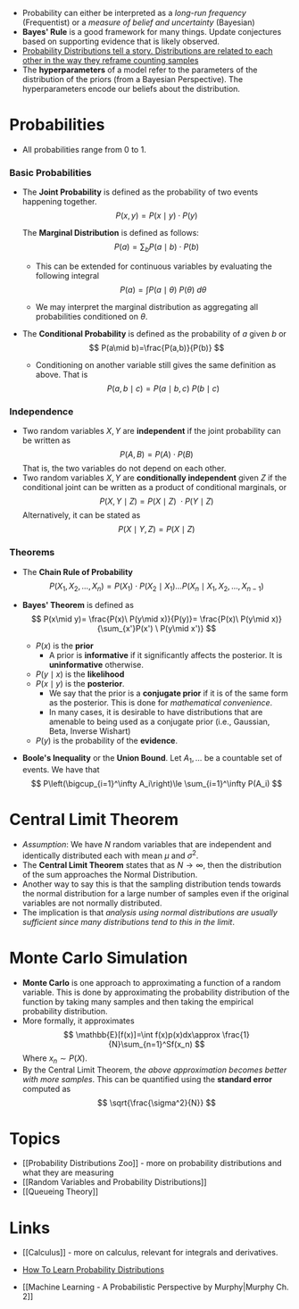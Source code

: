 * Probability can either be interpreted as a *long-run frequency* (Frequentist) or a *measure of belief and uncertainty* (Bayesian)
* **Bayes' Rule** is a good framework for many things. Update conjectures based on supporting evidence that is likely observed.
* [Probability Distributions tell a story. Distributions are related to each other in the way they reframe counting samples](https://www.youtube.com/watch?v=mBCiKUzwdMs)
* The **hyperparameters** of a model refer to the parameters of the distribution of the priors (from a Bayesian Perspective). The hyperparameters encode our beliefs about the distribution.
# Probabilities
* All probabilities range from $0$ to $1$.
### Basic Probabilities
* The **Joint Probability** is defined as the probability of two events happening together.
  $$
  P(x,y)=P(x\mid y) \cdot P(y)
  $$
  
   
  The **Marginal Distribution** is defined as follows:
  $$
  P(a)=\sum_{b}P(a \mid b) \cdot P(b)
  $$
  
	* This can be extended for continuous variables by evaluating the following integral
	  $$
	  P(a)=\int P(a\mid \theta) \ P(\theta) \ d\theta
	  $$
	  
	* We may interpret the marginal distribution as aggregating all probabilities conditioned on $\theta$. 

* The **Conditional Probability** is defined as the probability of $a$ given $b$ or 
  $$
  P(a\mid b)=\frac{P(a,b)}{P(b)}
  $$
  
	* Conditioning on another variable still gives the same definition as above. That is
	  $$
	  P(a,b\mid c)=P(a\mid b,c)\ P(b\mid c)
	  $$
	  
### Independence
* Two random variables $X,Y$ are **independent** if the joint probability can be written as 
  $$
  P(A,B)=P(A) \cdot P(B)
  $$
   That is, the two variables do not depend on each other.
* Two random variables $X,Y$ are **conditionally independent** given $Z$ if the conditional joint can be written as a product of conditional marginals, or 
  $$
  P(X,Y\mid Z)=P(X\mid Z)\ \cdot P(Y \mid Z)
  $$
  Alternatively, it can be stated as 
  $$
  P(X\mid Y,Z)=P(X\mid Z)
  $$
  
### Theorems
* The **Chain Rule of Probability**
  $$
  P(X_{1},X_2,\dots,X_n)=P(X_1) \cdot P(X_2\mid X_1)\dots P(X_n \mid X_1,X_2,\dots,X_{n-1})
  $$
  
* **Bayes' Theorem** is defined as 
  $$
  P(x\mid y)= \frac{P(x)\ P(y\mid x)}{P(y)}= \frac{P(x)\ P(y\mid x)}{\sum_{x'}P(x') \ P(y\mid x')}
  $$
  
	* $P(x)$ is the **prior** 
		* A prior is **informative** if it significantly affects the posterior. It is **uninformative** otherwise.
	* $P(y\mid x)$ is the **likelihood**
	* $P(x\mid y)$ is the **posterior**.
		* We say that the prior is a **conjugate prior** if it is of the same form as the posterior. This is done for *mathematical convenience*.
		* In many cases, it is desirable to have distributions that are amenable to being used as a conjugate prior (i.e., Gaussian, Beta, Inverse Wishart)
	* $P(y)$ is the probability of the **evidence**.

* **Boole's Inequality** or the **Union Bound**. Let $A_1,\dots$ be a countable set of events. We have that
  $$
  P\left(\bigcup_{i=1}^\infty A_i\right)\le \sum_{i=1}^\infty P(A_i)
  $$
  

# Central Limit Theorem 
* *Assumption*: We have $N$ random variables that are independent and identically distributed each with mean $\mu$ and $\sigma^2$.
* The **Central Limit Theorem** states that as $N\to \infty$, then the distribution of the sum approaches the Normal Distribution. 
* Another way to say this is that the sampling distribution tends towards the normal distribution for a large number of samples even if the original variables are not normally distributed.
* The implication is that *analysis using normal distributions are usually sufficient since many distributions tend to this in the limit*.
# Monte Carlo Simulation
* **Monte Carlo** is one approach to approximating a function of a random variable. This is done by approximating the probability distribution of the function by taking many samples and then taking the empirical probability distribution.
* More formally, it approximates 
  $$
  \mathbb{E}[f(x)]=\int f(x)p(x)dx\approx \frac{1}{N}\sum_{n=1}^Sf(x_n)
  $$
  Where $x_n\sim P(X)$. 
* By the Central Limit Theorem, t*he above approximation becomes better with more samples*. This can be quantified using the **standard error** computed as 
  $$
  \sqrt{\frac{\sigma^2}{N}}
  $$
  
# Topics
* [[Probability Distributions Zoo]] - more on probability distributions and what they are measuring
* [[Random Variables and Probability Distributions]] 
* [[Queueing Theory]]
# Links
* [[Calculus]] - more on calculus, relevant for integrals and derivatives.

* [How To Learn Probability Distributions](https://www.youtube.com/watch?v=mBCiKUzwdMs)
* [[Machine Learning - A Probabilistic Perspective by Murphy|Murphy Ch. 2]]
